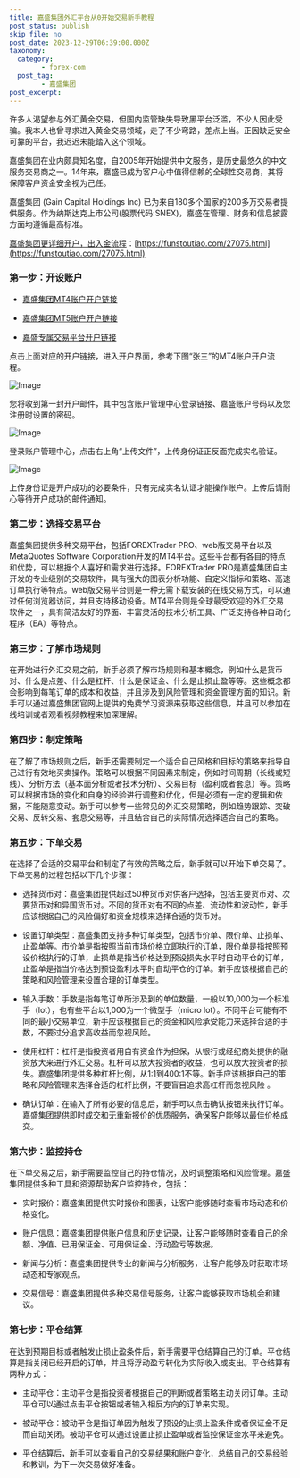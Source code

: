 ```yaml
---
title: 嘉盛集团外汇平台从0开始交易新手教程
post_status: publish
skip_file: no
post_date: 2023-12-29T06:39:00.000Z
taxonomy:
  category:
        - forex-com
  post_tag:
        - 嘉盛集团
post_excerpt: 
---
```

许多人渴望参与外汇黄金交易，但国内监管缺失导致黑平台泛滥，不少人因此受骗。我本人也曾寻求进入黄金交易领域，走了不少弯路，差点上当。正因缺乏安全可靠的平台，我迟迟未能踏入这个领域。

嘉盛集团在业内颇具知名度，自2005年开始提供中文服务，是历史最悠久的中文服务交易商之一。14年来，嘉盛已成为客户心中值得信赖的全球性交易商，其将保障客户资金安全视为己任。

嘉盛集团 (Gain Capital Holdings Inc) 已为来自180多个国家的200多万交易者提供服务。作为纳斯达克上市公司(股票代码:SNEX)，嘉盛在管理、财务和信息披露方面均遵循最高标准。

[嘉盛集团更详细开户，出入金流程](https://funstoutiao.com/27075.html)：[https://funstoutiao.com/27075.html](https://funstoutiao.com/27075.html)

### 第一步：开设账户

* [嘉盛集团MT4账户开户链接](https://s.ssgg.net/jsmt4)

* [嘉盛集团MT5账户开户链接](https://s.ssgg.net/jsmt5)

* [嘉盛专属交易平台开户链接](https://s.ssgg.net/js)

点击上面对应的开户链接，进入开户界面，参考下图“张三”的MT4账户开户流程。

![Image](https://prod-files-secure.s3.us-west-2.amazonaws.com/39ed1227-6d7d-4570-be36-9ccd4a2c4241/7a167aea-686b-400d-af59-4e18eb607a40/640.png?X-Amz-Algorithm=AWS4-HMAC-SHA256&X-Amz-Content-Sha256=UNSIGNED-PAYLOAD&X-Amz-Credential=ASIAZI2LB4666HE2OTFH%2F20250821%2Fus-west-2%2Fs3%2Faws4_request&X-Amz-Date=20250821T101310Z&X-Amz-Expires=3600&X-Amz-Security-Token=IQoJb3JpZ2luX2VjEKH%2F%2F%2F%2F%2F%2F%2F%2F%2F%2FwEaCXVzLXdlc3QtMiJHMEUCIHZ2qeKMPPoryu5nSdKMjKTbs9U9RaJX5i9I85HJyx%2BZAiEA%2F2Uyw09dVBWVlKX7D2RkfvPDM6jSa%2B8ECruFNpcs0CgqiAQI6v%2F%2F%2F%2F%2F%2F%2F%2F%2F%2FARAAGgw2Mzc0MjMxODM4MDUiDLfU4%2FVAEBdvAhh%2FyCrcAxdHlqbNlzSWSlkx5q9J7Gc%2BicDD7z%2BvlAYneQLgHZwTX%2BtrH2cH6uo9kDlchPGdw5SyuL9W%2FOoGu8gL%2F5%2B%2BlQiQ%2Bjjlni8W%2FH7r4Bo6jaNC3xgbLDSW%2Bu8sZex3qujdPnEq9sQw5B7kHmWtAMCv6i7j2Ry9x3yuIvJb391GR2VcNKAZ0pUEC62vStvGkStzmomcxEu4OTTevP4yEZGOUHpAhlJSyV58dzWDwD%2FlPbnuXPf2%2FjocCz8jpGNOMzKxHOQtfl7HdBwSwgxs1e0l78lahMwLbaKw6YWaYqwDn8mvgRUdG%2Ftc4dEpDnc%2FC9UnYxHYFzEvAreZoAzzrL81p%2B09TjyGJNBvlyX2Tur2seU69rEO%2FyLmBTuFDhK%2BMwz833ucVtuWTrhup4q4YAhHs%2F1%2BNYpEMeNbTzczuanJ2eDwFvToqDOBPxuGTlg6H1rplSQ3SBh96MVx1R7zZWBthZOZChL6kx6j1crE99AEV2aK6Hl9auEOhOx7AN2VSZmg9RjAEPZtcyw4ialwV%2F4gtyfdB3NmO%2FU5lgzBWJBxOqxJ21fPtVvlcz9%2FeUAtkZtXoyk9g%2BOejqtTLoMq3%2FmeV307aXqQ6nWUd9DT89UBa3h5NVcJRD3rgFzn2LnoMLG9m8UGOqUB7DvwSI0aPqa7HV%2B1gp1Yfycqd%2F6YstenByBbUw9yPIAi%2BkOobt%2FJ6%2FXrFlZC5ayuMp8f8uJn6Tfw0l2djNo95TXKJqQO%2BwSvWRANYLtiiyRgLFRaX2Xai4nQ4%2Bev4FSJZ9ELlmGM1nmAnKM3DRAwePTYEpSL7qFsl%2Bx8qzoGtHl5OgpRN8%2BD3hGgwDynGv8CPz1sT45BpW%2Bp4pC8O16RLEpyekZG&X-Amz-Signature=a29ca117043137c6616c4cb9c8f405046c51d1e5fc1221254b2640248b26dc4a&X-Amz-SignedHeaders=host&x-amz-checksum-mode=ENABLED&x-id=GetObject)

您将收到第一封开户邮件，其中包含账户管理中心登录链接、嘉盛账户号码以及您注册时设置的密码。

![Image](https://prod-files-secure.s3.us-west-2.amazonaws.com/39ed1227-6d7d-4570-be36-9ccd4a2c4241/eaa1c6b3-2877-4284-a0e1-530e222c27fb/image.png?X-Amz-Algorithm=AWS4-HMAC-SHA256&X-Amz-Content-Sha256=UNSIGNED-PAYLOAD&X-Amz-Credential=ASIAZI2LB4666HE2OTFH%2F20250821%2Fus-west-2%2Fs3%2Faws4_request&X-Amz-Date=20250821T101310Z&X-Amz-Expires=3600&X-Amz-Security-Token=IQoJb3JpZ2luX2VjEKH%2F%2F%2F%2F%2F%2F%2F%2F%2F%2FwEaCXVzLXdlc3QtMiJHMEUCIHZ2qeKMPPoryu5nSdKMjKTbs9U9RaJX5i9I85HJyx%2BZAiEA%2F2Uyw09dVBWVlKX7D2RkfvPDM6jSa%2B8ECruFNpcs0CgqiAQI6v%2F%2F%2F%2F%2F%2F%2F%2F%2F%2FARAAGgw2Mzc0MjMxODM4MDUiDLfU4%2FVAEBdvAhh%2FyCrcAxdHlqbNlzSWSlkx5q9J7Gc%2BicDD7z%2BvlAYneQLgHZwTX%2BtrH2cH6uo9kDlchPGdw5SyuL9W%2FOoGu8gL%2F5%2B%2BlQiQ%2Bjjlni8W%2FH7r4Bo6jaNC3xgbLDSW%2Bu8sZex3qujdPnEq9sQw5B7kHmWtAMCv6i7j2Ry9x3yuIvJb391GR2VcNKAZ0pUEC62vStvGkStzmomcxEu4OTTevP4yEZGOUHpAhlJSyV58dzWDwD%2FlPbnuXPf2%2FjocCz8jpGNOMzKxHOQtfl7HdBwSwgxs1e0l78lahMwLbaKw6YWaYqwDn8mvgRUdG%2Ftc4dEpDnc%2FC9UnYxHYFzEvAreZoAzzrL81p%2B09TjyGJNBvlyX2Tur2seU69rEO%2FyLmBTuFDhK%2BMwz833ucVtuWTrhup4q4YAhHs%2F1%2BNYpEMeNbTzczuanJ2eDwFvToqDOBPxuGTlg6H1rplSQ3SBh96MVx1R7zZWBthZOZChL6kx6j1crE99AEV2aK6Hl9auEOhOx7AN2VSZmg9RjAEPZtcyw4ialwV%2F4gtyfdB3NmO%2FU5lgzBWJBxOqxJ21fPtVvlcz9%2FeUAtkZtXoyk9g%2BOejqtTLoMq3%2FmeV307aXqQ6nWUd9DT89UBa3h5NVcJRD3rgFzn2LnoMLG9m8UGOqUB7DvwSI0aPqa7HV%2B1gp1Yfycqd%2F6YstenByBbUw9yPIAi%2BkOobt%2FJ6%2FXrFlZC5ayuMp8f8uJn6Tfw0l2djNo95TXKJqQO%2BwSvWRANYLtiiyRgLFRaX2Xai4nQ4%2Bev4FSJZ9ELlmGM1nmAnKM3DRAwePTYEpSL7qFsl%2Bx8qzoGtHl5OgpRN8%2BD3hGgwDynGv8CPz1sT45BpW%2Bp4pC8O16RLEpyekZG&X-Amz-Signature=7c5730b122e6d9ceda07878e100437c2d1c2f76d82d5795525d90c68c50d4cbe&X-Amz-SignedHeaders=host&x-amz-checksum-mode=ENABLED&x-id=GetObject)

登录账户管理中心，点击右上角“上传文件”，上传身份证正反面完成实名验证。

![Image](https://prod-files-secure.s3.us-west-2.amazonaws.com/39ed1227-6d7d-4570-be36-9ccd4a2c4241/54090639-09fc-46b4-a135-e0289f707147/image.png?X-Amz-Algorithm=AWS4-HMAC-SHA256&X-Amz-Content-Sha256=UNSIGNED-PAYLOAD&X-Amz-Credential=ASIAZI2LB4666HE2OTFH%2F20250821%2Fus-west-2%2Fs3%2Faws4_request&X-Amz-Date=20250821T101310Z&X-Amz-Expires=3600&X-Amz-Security-Token=IQoJb3JpZ2luX2VjEKH%2F%2F%2F%2F%2F%2F%2F%2F%2F%2FwEaCXVzLXdlc3QtMiJHMEUCIHZ2qeKMPPoryu5nSdKMjKTbs9U9RaJX5i9I85HJyx%2BZAiEA%2F2Uyw09dVBWVlKX7D2RkfvPDM6jSa%2B8ECruFNpcs0CgqiAQI6v%2F%2F%2F%2F%2F%2F%2F%2F%2F%2FARAAGgw2Mzc0MjMxODM4MDUiDLfU4%2FVAEBdvAhh%2FyCrcAxdHlqbNlzSWSlkx5q9J7Gc%2BicDD7z%2BvlAYneQLgHZwTX%2BtrH2cH6uo9kDlchPGdw5SyuL9W%2FOoGu8gL%2F5%2B%2BlQiQ%2Bjjlni8W%2FH7r4Bo6jaNC3xgbLDSW%2Bu8sZex3qujdPnEq9sQw5B7kHmWtAMCv6i7j2Ry9x3yuIvJb391GR2VcNKAZ0pUEC62vStvGkStzmomcxEu4OTTevP4yEZGOUHpAhlJSyV58dzWDwD%2FlPbnuXPf2%2FjocCz8jpGNOMzKxHOQtfl7HdBwSwgxs1e0l78lahMwLbaKw6YWaYqwDn8mvgRUdG%2Ftc4dEpDnc%2FC9UnYxHYFzEvAreZoAzzrL81p%2B09TjyGJNBvlyX2Tur2seU69rEO%2FyLmBTuFDhK%2BMwz833ucVtuWTrhup4q4YAhHs%2F1%2BNYpEMeNbTzczuanJ2eDwFvToqDOBPxuGTlg6H1rplSQ3SBh96MVx1R7zZWBthZOZChL6kx6j1crE99AEV2aK6Hl9auEOhOx7AN2VSZmg9RjAEPZtcyw4ialwV%2F4gtyfdB3NmO%2FU5lgzBWJBxOqxJ21fPtVvlcz9%2FeUAtkZtXoyk9g%2BOejqtTLoMq3%2FmeV307aXqQ6nWUd9DT89UBa3h5NVcJRD3rgFzn2LnoMLG9m8UGOqUB7DvwSI0aPqa7HV%2B1gp1Yfycqd%2F6YstenByBbUw9yPIAi%2BkOobt%2FJ6%2FXrFlZC5ayuMp8f8uJn6Tfw0l2djNo95TXKJqQO%2BwSvWRANYLtiiyRgLFRaX2Xai4nQ4%2Bev4FSJZ9ELlmGM1nmAnKM3DRAwePTYEpSL7qFsl%2Bx8qzoGtHl5OgpRN8%2BD3hGgwDynGv8CPz1sT45BpW%2Bp4pC8O16RLEpyekZG&X-Amz-Signature=9efb061571a4b489faf749c80c3b2fd20a328833cb67761c17543498c3e313ac&X-Amz-SignedHeaders=host&x-amz-checksum-mode=ENABLED&x-id=GetObject)

上传身份证是开户成功的必要条件，只有完成实名认证才能操作账户。上传后请耐心等待开户成功的邮件通知。

### 第二步：选择交易平台

嘉盛集团提供多种交易平台，包括FOREXTrader PRO、web版交易平台以及MetaQuotes Software Corporation开发的MT4平台。这些平台都有各自的特点和优势，可以根据个人喜好和需求进行选择。FOREXTrader PRO是嘉盛集团自主开发的专业级别的交易软件，具有强大的图表分析功能、自定义指标和策略、高速订单执行等特点。web版交易平台则是一种无需下载安装的在线交易方式，可以通过任何浏览器访问，并且支持移动设备。MT4平台则是全球最受欢迎的外汇交易软件之一，具有简洁友好的界面、丰富灵活的技术分析工具、广泛支持各种自动化程序（EA）等特点。

### 第三步：了解市场规则

在开始进行外汇交易之前，新手必须了解市场规则和基本概念，例如什么是货币对、什么是点差、什么是杠杆、什么是保证金、什么是止损止盈等等。这些概念都会影响到每笔订单的成本和收益，并且涉及到风险管理和资金管理方面的知识。新手可以通过嘉盛集团官网上提供的免费学习资源来获取这些信息，并且可以参加在线培训或者观看视频教程来加深理解。

### 第四步：制定策略

在了解了市场规则之后，新手还需要制定一个适合自己风格和目标的策略来指导自己进行有效地买卖操作。策略可以根据不同因素来制定，例如时间周期（长线或短线）、分析方法（基本面分析或者技术分析）、交易目标（盈利或者套息）等。策略可以根据市场的变化和自身的经验进行调整和优化，但是必须有一定的逻辑和依据，不能随意变动。新手可以参考一些常见的外汇交易策略，例如趋势跟踪、突破交易、反转交易、套息交易等，并且结合自己的实际情况选择适合自己的策略。

### 第五步：下单交易

在选择了合适的交易平台和制定了有效的策略之后，新手就可以开始下单交易了。下单交易的过程包括以下几个步骤：

* 选择货币对：嘉盛集团提供超过50种货币对供客户选择，包括主要货币对、次要货币对和异国货币对。不同的货币对有不同的点差、流动性和波动性，新手应该根据自己的风险偏好和资金规模来选择合适的货币对。

* 设置订单类型：嘉盛集团支持多种订单类型，包括市价单、限价单、止损单、止盈单等。市价单是指按照当前市场价格立即执行的订单，限价单是指按照预设价格执行的订单，止损单是指当价格达到预设损失水平时自动平仓的订单，止盈单是指当价格达到预设盈利水平时自动平仓的订单。新手应该根据自己的策略和风险管理来设置合理的订单类型。

* 输入手数：手数是指每笔订单所涉及到的单位数量，一般以10,000为一个标准手（lot），也有些平台以1,000为一个微型手（micro lot）。不同平台可能有不同的最小交易单位，新手应该根据自己的资金和风险承受能力来选择合适的手数，不要过分追求高收益而忽视风险。

* 使用杠杆：杠杆是指投资者用自有资金作为担保，从银行或经纪商处提供的融资放大来进行外汇交易。杠杆可以放大投资者的收益，也可以放大投资者的损失。嘉盛集团提供多种杠杆比例，从1:1到400:1不等。新手应该根据自己的策略和风险管理来选择合适的杠杆比例，不要盲目追求高杠杆而忽视风险 。

* 确认订单：在输入了所有必要的信息后，新手可以点击确认按钮来执行订单。嘉盛集团提供即时成交和无重新报价的优质服务，确保客户能够以最佳价格成交。

### 第六步：监控持仓

在下单交易之后，新手需要监控自己的持仓情况，及时调整策略和风险管理。嘉盛集团提供多种工具和资源帮助客户监控持仓，包括：

* 实时报价：嘉盛集团提供实时报价和图表，让客户能够随时查看市场动态和价格变化。

* 账户信息：嘉盛集团提供账户信息和历史记录，让客户能够随时查看自己的余额、净值、已用保证金、可用保证金、浮动盈亏等数据。

* 新闻与分析：嘉盛集团提供专业的新闻与分析服务，让客户能够及时获取市场动态和专家观点。

* 交易信号：嘉盛集团提供多种交易信号服务，让客户能够获取市场机会和建议。

### 第七步：平仓结算

在达到预期目标或者触发止损止盈条件后，新手需要平仓结算自己的订单。平仓结算是指关闭已经开启的订单，并且将浮动盈亏转化为实际收入或支出。平仓结算有两种方式：

* 主动平仓：主动平仓是指投资者根据自己的判断或者策略主动关闭订单。主动平仓可以通过点击平仓按钮或者输入相反方向的订单来实现。

* 被动平仓：被动平仓是指订单因为触发了预设的止损止盈条件或者保证金不足而自动关闭。被动平仓可以通过设置止损止盈单或者监控保证金水平来避免。

* 平仓结算后，新手可以查看自己的交易结果和账户变化，总结自己的交易经验和教训，为下一次交易做好准备。